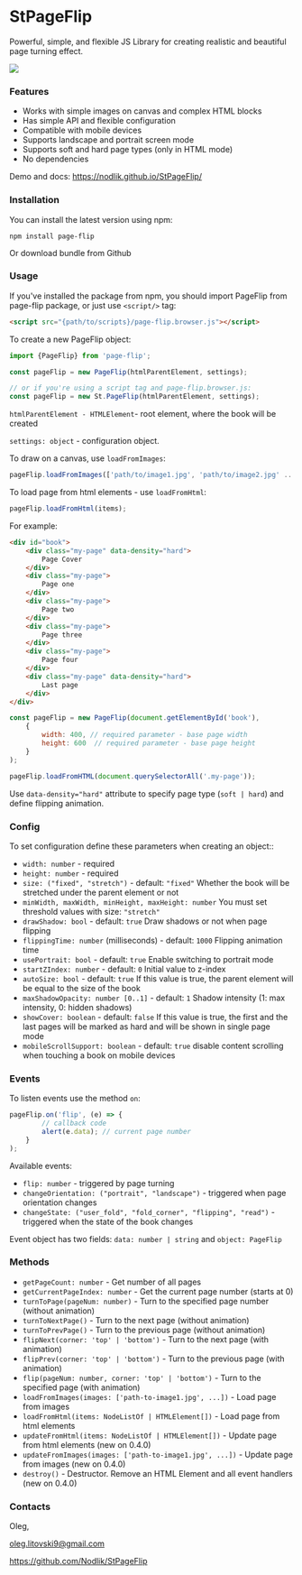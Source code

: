 # StPageFlip
Powerful, simple, and flexible JS Library for creating realistic and beautiful page turning effect.

![](video.gif)

### Features
* Works with simple images on canvas and complex HTML blocks
* Has simple API and flexible configuration
* Compatible with mobile devices
* Supports landscape and portrait screen mode
* Supports soft and hard page types (only in HTML mode) 
* No dependencies

Demo and docs: https://nodlik.github.io/StPageFlip/

### Installation
You can install the latest version using npm:

```npm install page-flip```

Or download bundle from Github

### Usage

If you've installed the package from npm, you should import PageFlip from page-flip package, or just use ```<script/>``` tag:

```html
<script src="{path/to/scripts}/page-flip.browser.js"></script>
```

To create a new PageFlip object:
```js
import {PageFlip} from 'page-flip';

const pageFlip = new PageFlip(htmlParentElement, settings);

// or if you're using a script tag and page-flip.browser.js:
const pageFlip = new St.PageFlip(htmlParentElement, settings);
```

```htmlParentElement - HTMLElement```- root element, where the book will be created

```settings: object``` - configuration object.

To draw on a canvas, use ```loadFromImages```:
```js
pageFlip.loadFromImages(['path/to/image1.jpg', 'path/to/image2.jpg' ... ]);
```
To load page from html elements - use ```loadFromHtml```:
```js
pageFlip.loadFromHtml(items);
```
For example:
```html
<div id="book">
    <div class="my-page" data-density="hard">
        Page Cover
    </div>
    <div class="my-page">
        Page one
    </div>
    <div class="my-page">
        Page two
    </div>
    <div class="my-page">
        Page three
    </div>
    <div class="my-page">
        Page four
    </div>
    <div class="my-page" data-density="hard">
        Last page
    </div>
</div>
```
```js
const pageFlip = new PageFlip(document.getElementById('book'),
    {
        width: 400, // required parameter - base page width
        height: 600  // required parameter - base page height
    }
);

pageFlip.loadFromHTML(document.querySelectorAll('.my-page'));
```
Use ```data-density="hard"``` attribute to specify page type (```soft | hard```) and define flipping animation.
### Config

To set configuration define these parameters when creating an object::

* ```width: number``` - required
* ```height: number``` - required
* ```size: ("fixed", "stretch")``` - default: ```"fixed"``` Whether the book will be stretched under the parent element or not
* ```minWidth, maxWidth, minHeight, maxHeight: number``` You must set threshold values ​​with size: ```"stretch"```
* ```drawShadow: bool``` - default: ```true``` Draw shadows or not when page flipping
* ```flippingTime: number``` (milliseconds) - default: ```1000``` Flipping animation time
* ```usePortrait: bool``` - default: ```true``` Enable switching to portrait mode
* ```startZIndex: number``` - default: ```0``` Initial value to z-index
* ```autoSize: bool``` - default: ```true``` If this value is true, the parent element will be equal to the size of the book
* ```maxShadowOpacity: number [0..1]``` - default: ```1``` Shadow intensity (1: max intensity, 0: hidden shadows)
* ```showCover: boolean``` - default: ```false``` If this value is true, the first and the last pages will be marked as hard and will be shown in single page mode 
* ```mobileScrollSupport: boolean``` - default: ```true``` disable content scrolling when touching a book on mobile devices
### Events
To listen events use the method ```on```:
```js
pageFlip.on('flip', (e) => {
        // callback code
        alert(e.data); // current page number
    }
);
```
Available events:
* ```flip: number``` - triggered by page turning
* ```changeOrientation: ("portrait", "landscape")``` - triggered when page orientation changes
* ```changeState: ("user_fold", "fold_corner", "flipping", "read")``` - triggered when the state of the book changes

Event object has two fields: ```data: number | string``` and ```object: PageFlip```

### Methods
* ```getPageCount: number``` - Get number of all pages
* ```getCurrentPageIndex: number``` - Get the current page number (starts at 0)
* ```turnToPage(pageNum: number)``` - Turn to the specified page number (without animation)
* ```turnToNextPage()``` - Turn to the next page (without animation)
* ```turnToPrevPage()``` - Turn to the previous page (without animation)
* ```flipNext(corner: 'top' | 'bottom')``` - Turn to the next page (with animation)
* ```flipPrev(corner: 'top' | 'bottom')``` - Turn to the previous page (with animation)
* ```flip(pageNum: number, corner: 'top' | 'bottom')``` - Turn to the specified page (with animation)
* ```loadFromImages(images: ['path-to-image1.jpg', ...])``` - Load page from images
* ```loadFromHtml(items: NodeListOf | HTMLElement[])``` -	Load page from html elements
* ```updateFromHtml(items: NodeListOf | HTMLElement[])``` -	Update page from html elements (new on 0.4.0)
* ```updateFromImages(images: ['path-to-image1.jpg', ...])``` - Update page from images (new on 0.4.0)
* ```destroy()``` - Destructor. Remove an HTML Element and all event handlers (new on 0.4.0)

### Contacts
Oleg,

<oleg.litovski9@gmail.com>

https://github.com/Nodlik/StPageFlip

